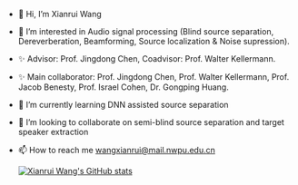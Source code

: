 - 👋 Hi, I’m Xianrui Wang
- 👀 I’m interested in Audio signal processing (Blind source separation, Dereverberation, Beamforming, Source localization & Noise supression). 
- ✨ Advisor: Prof. Jingdong Chen, Coadvisor: Prof. Walter Kellermann.
- ✨ Main collaborator: Prof. Jingdong Chen,  Prof. Walter Kellermann, Prof. Jacob Benesty, Prof. Israel Cohen, Dr. Gongping Huang. 
- 🌱 I’m currently learning DNN assisted source separation 
- 💞️ I’m looking to collaborate on semi-blind source separation and target speaker extraction
- 📫 How to reach me wangxianrui@mail.nwpu.edu.cn

  [![Xianrui Wang's GitHub stats](https://github-readme-stats.vercel.app/api?username=theLittleTiger&theme=moltack&show_icons=true)](https://github.com/XianruiWang/github-readme-stats)

<!---
theLittleTiger/theLittleTiger is a ✨ special  repository because its `README.md` (this file) appears on your GitHub profile.
You can click the Preview link to take a look at your changes.
--->
